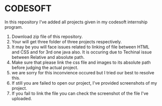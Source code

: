 # CODESOFT
In this repository I've added all projects given in  my codesoft internship program.
1. Download zip file of this repository.
2. Your will get three folder of three projects respectively.
3. It may be you will face issues related to linking of file between HTML and CSS and for 3rd one java also. It is occuring due to Techinal issue between Relative and absolute path.
4. Make sure that please link the css file and images to its absolute path before judging the actual project.
5. we are sorry for this inconvience occured but I tried our best to resolve this.
6. If still you are failed to open our project, I've provided screenshots of my project.
7. If you fail to link the file you can check the screenshot of the file I've uploaded.

